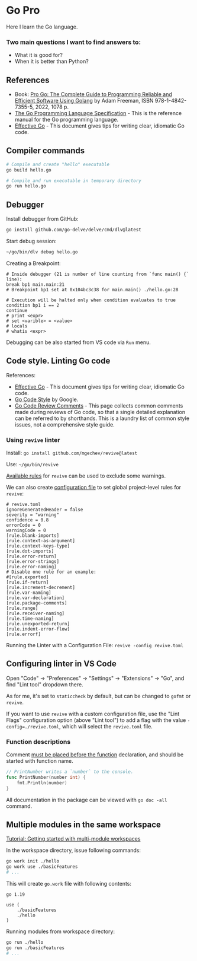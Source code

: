 # Go Pro

Here I learn the Go language.

### Two main questions I want to find answers to:

- What it is good for?
- When it is better than Python?

## References

- Book: [Pro Go: The Complete Guide to Programming Reliable and Efficient Software
  Using Golang](https://doi.org/10.1007/978-1-4842-7355-5) by Adam Freeman, ISBN 978-1-4842-7355-5, 2022, 1078 p.
- [The Go Programming Language Specification](https://go.dev/ref/spec) - This is the reference manual for the Go programming language.
- [Effective Go](https://go.dev/doc/effective_go) - This document gives tips for writing clear, idiomatic Go code.

## Compiler commands

```bash
# Compile and create "hello" executable
go build hello.go

# Compile and run executable in temporary directory
go run hello.go
```

## Debugger

Install debugger from GitHub:

```bash
go install github.com/go-delve/delve/cmd/dlv@latest
```

Start debug session:

```bash
~/go/bin/dlv debug hello.go
```

Creating a Breakpoint:

```
# Inside debugger (21 is number of line counting from `func main() {` line):
break bp1 main.main:21
# Breakpoint bp1 set at 0x104bc3c38 for main.main() ./hello.go:28

# Execution will be halted only when condition evaluates to true
condition bp1 i == 2
continue
# print <expr>
# set <varible> = <value>
# locals
# whatis <expr>
```

Debugging can be also started from VS code via `Run` menu.

## Code style. Linting Go code

References:

- [Effective Go](https://go.dev/doc/effective_go) - This document gives tips for writing clear, idiomatic Go code.
- [Go Code Style](https://google.github.io/styleguide/go/decisions) by Google.
- [Go Code Review Comments](https://github.com/golang/go/wiki/CodeReviewComments) - This page collects common comments made during reviews of Go code, so that a single detailed explanation can be referred to by shorthands. This is a laundry list of common style issues, not a comprehensive style guide.

### Using `revive` linter

Install: `go install github.com/mgechev/revive@latest`

Use: `~/go/bin/revive`

[Available rules](https://github.com/mgechev/revive#available-rules) for `revive` can be used to exclude some warnings.

We can also create [configuration file](https://github.com/mgechev/revive#configuration) to set global project-level rules for `revive`:

```
# revive.toml
ignoreGeneratedHeader = false
severity = "warning"
confidence = 0.8
errorCode = 0
warningCode = 0
[rule.blank-imports]
[rule.context-as-argument]
[rule.context-keys-type]
[rule.dot-imports]
[rule.error-return]
[rule.error-strings]
[rule.error-naming]
# Disable one rule for an example:
#[rule.exported]
[rule.if-return]
[rule.increment-decrement]
[rule.var-naming]
[rule.var-declaration]
[rule.package-comments]
[rule.range]
[rule.receiver-naming]
[rule.time-naming]
[rule.unexported-return]
[rule.indent-error-flow]
[rule.errorf]
```

Running the Linter with a Configuration File: `revive -config revive.toml`

## Configuring linter in VS Code

Open "Code" -> "Preferences" -> "Settings" -> "Extensions" -> "Go", and find "Lint tool" dropdown there.

As for me, it's set to `staticcheck` by default, but can be changed to `gofmt` or `revive`.

If you want to use `revive` with a custom configuration file, use the "Lint Flags" configuration option (above "Lint tool") to add a flag with the value `-config=./revive.toml`, which will select the `revive.toml` file.

### Function descriptions

Comment [must be placed before the function](https://go.dev/doc/comment) declaration, and should be started with function name.

```go
// PrintNumber writes a `number` to the console.
func PrintNumber(number int) {
	fmt.Println(number)
}
```

All documentation in the package can be viewed with `go doc -all` command.

## Multiple modules in the same workspace

[Tutorial: Getting started with multi-module workspaces](https://go.dev/doc/tutorial/workspaces)

In the workspace directory, issue following commands:

```bash
go work init ./hello
go work use ./basicFeatures
# ...
```

This will create `go.work` file with following contents:

```
go 1.19

use (
	./basicFeatures
	./hello
)
```

Running modules from workspace directory:

```bash
go run ./hello
go run ./basicFeatures
# ...
```
